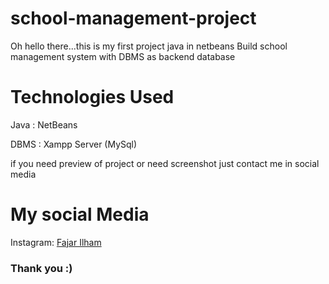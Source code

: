 # school-management-project
Oh hello there...this is my first project java in netbeans Build school management system with DBMS as backend database

# Technologies Used
Java : NetBeans

DBMS : Xampp Server (MySql)
 
if you need preview of project or need screenshot just contact me in social media 
# My social Media 

Instagram:
<a href="https://www.instagram.com/fajar.ilhaam/">Fajar Ilham</a>

<h3>Thank you :)</h3>
